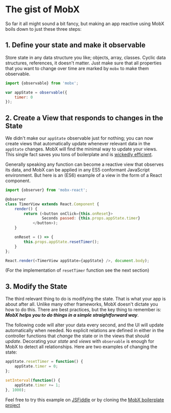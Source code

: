 # The gist of MobX

So far it all might sound a bit fancy, but making an app reactive using MobX boils down to just these three steps:

## 1. Define your state and make it observable

Store state in any data structure you like; objects, array, classes.
Cyclic data structures, references, it doesn't matter.
Just make sure that all properties that you want to change over time are marked by `mobx` to make them observable.

```javascript
import {observable} from 'mobx';

var appState = observable({
    timer: 0
});
```

## 2. Create a View that responds to changes in the State

We didn't make our `appState` observable just for nothing;
you can now create views that automatically update whenever relevant data in the `appState` changes.
MobX will find the minimal way to update your views.
This single fact saves you tons of boilerplate and is [wickedly efficient](https://mendix.com/tech-blog/making-react-reactive-pursuit-high-performing-easily-maintainable-react-apps/).

Generally speaking any function can become a reactive view that observes its data, and MobX can be applied in any ES5 conformant JavaScript environment.
But here is an (ES6) example of a view in the form of a React component.

```javascript
import {observer} from 'mobx-react';

@observer
class TimerView extends React.Component {
    render() {
        return (<button onClick={this.onReset}>
                Seconds passed: {this.props.appState.timer}
            </button>);
    }

    onReset = () => {
        this.props.appState.resetTimer();
    }
};

React.render(<TimerView appState={appState} />, document.body);
```

(For the implementation of `resetTimer` function see the next section)

## 3. Modify the State

The third relevant thing to do is modifying the state.
That is what your app is about after all.
Unlike many other frameworks, MobX doesn't dictate you how to do this.
There are best practices, but the key thing to remember is:
***MobX helps you to do things in a simple straightforward way***.

The following code will alter your data every second, and the UI will update automatically when needed.
No explicit relations are defined in either in the controller functions that _change_ the state or in the views that should _update_.
Decorating your _state_ and _views_ with `observable` is enough for MobX to detect all relationships.
Here are two examples of changing the state:

```javascript
appState.resetTimer = function() {
    appState.timer = 0;
};

setInterval(function() {
    appState.timer += 1;
}, 1000);
```

Feel free to try this example on [JSFiddle](http://jsfiddle.net/mweststrate/wgbe4guu/) or by cloning the [MobX boilerplate project](https://github.com/mobxjs/mobx-react-boilerplate)
